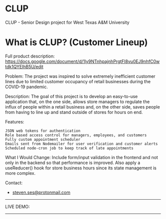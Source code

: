 # CLUP
CLUP - Senior Design project for West Texas A&M University

# What is CLUP? (Customer Lineup)
Full product description: https://docs.google.com/document/d/1ly9NTnhpajnhPrgtFI8vu0EJ9nhfC0wtdk1QYEIhB5U/edit

Problem:
The project was inspired to solve extremely inefficient customer lines due to limited customer occupancy of retail businesses during the COVID-19 pandemic.

Description:
The goal of this project is to develop an easy-to-use application that, on the one side, allows store managers to regulate the influx of people within a retail business and, on the other side, saves people from having to line up and stand outside of stores for hours on end.

Features:

    JSON web tokens for authentication
    Role based access control for managers, employees, and customers
    Fully custom appointment scheduler
    Emails sent from Nodemailer for user verification and customer alerts
    Scheduled node-cron job to keep track of late appointments

What I Would Change:
Include form/input validation in the frontend and not only in the backend so that performance is improved. Also apply a useReducer() hook for store business hours since its state management is more complex.


Contact:
- steven.ses@protonmail.com

________________________________________________________________________________________________________________________________________________________________

LIVE DEMO:


________________________________________________________________________________________________________________________________________________________________
